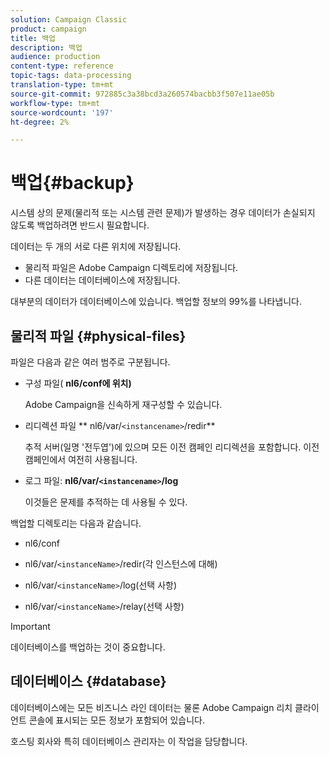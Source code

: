 ```yaml
---
solution: Campaign Classic
product: campaign
title: 백업
description: 백업
audience: production
content-type: reference
topic-tags: data-processing
translation-type: tm+mt
source-git-commit: 972885c3a38bcd3a260574bacbb3f507e11ae05b
workflow-type: tm+mt
source-wordcount: '197'
ht-degree: 2%

---
```



# 백업{#backup}

시스템 상의 문제(물리적 또는 시스템 관련 문제)가 발생하는 경우 데이터가 손실되지 않도록 백업하려면 반드시 필요합니다.

데이터는 두 개의 서로 다른 위치에 저장됩니다.

* 물리적 파일은 Adobe Campaign 디렉토리에 저장됩니다.
* 다른 데이터는 데이터베이스에 저장됩니다.

대부분의 데이터가 데이터베이스에 있습니다. 백업할 정보의 99%를 나타냅니다.

## 물리적 파일 {#physical-files}

파일은 다음과 같은 여러 범주로 구분됩니다.

* 구성 파일( **nl6/conf에 위치)**

   Adobe Campaign을 신속하게 재구성할 수 있습니다.

* 리디렉션 파일 ** nl6/var/`<instancename>`/redir**

   추적 서버(일명 &#39;전두엽&#39;)에 있으며 모든 이전 캠페인 리디렉션을 포함합니다. 이전 캠페인에서 여전히 사용됩니다.

* 로그 파일: **nl6/var/`<instancename>`/log**

   이것들은 문제를 추적하는 데 사용될 수 있다.

백업할 디렉토리는 다음과 같습니다.

* nl6/conf

* nl6/var/`<instanceName>`/redir(각 인스턴스에 대해)

* nl6/var/`<instanceName>`/log(선택 사항)

* nl6/var/`<instanceName>`/relay(선택 사항)

>[!IMPORTANT]
>
>데이터베이스를 백업하는 것이 중요합니다.

## 데이터베이스 {#database}

데이터베이스에는 모든 비즈니스 라인 데이터는 물론 Adobe Campaign 리치 클라이언트 콘솔에 표시되는 모든 정보가 포함되어 있습니다.

호스팅 회사와 특히 데이터베이스 관리자는 이 작업을 담당합니다.
